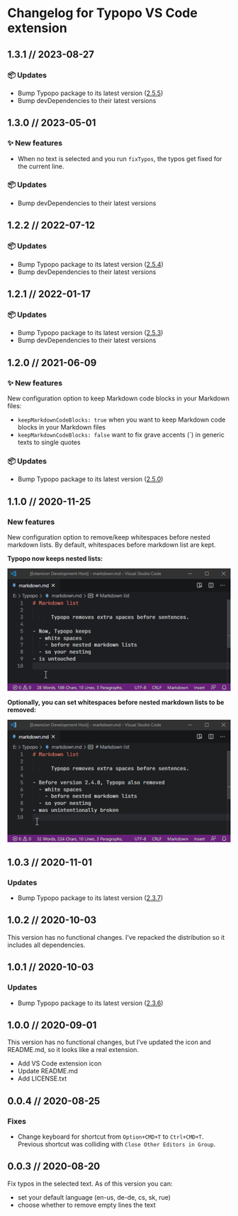 # Changelog for Typopo VS Code extension


## 1.3.1 // 2023-08-27

### 📦️ Updates
- Bump Typopo package to its latest version ([2.5.5](https://github.com/surfinzap/typopo/releases/tag/2%2F5%2F5))
- Bump devDependencies to their latest versions



## 1.3.0 // 2023-05-01

### ✨ New features
- When no text is selected and you run `fixTypos`, the typos get fixed for the current line.

### 📦️ Updates
- Bump devDependencies to their latest versions



## 1.2.2 // 2022-07-12

### 📦️ Updates
- Bump Typopo package to its latest version ([2.5.4](https://github.com/surfinzap/typopo/releases/tag/2%2F5%2F4))
- Bump devDependencies to their latest versions



## 1.2.1 // 2022-01-17

### 📦️ Updates
- Bump Typopo package to its latest version ([2.5.3](https://github.com/surfinzap/typopo/releases/tag/2%2F5%2F3))
- Bump devDependencies to their latest versions



## 1.2.0 // 2021-06-09

### ✨ New features
New configuration option to keep Markdown code blocks in your Markdown files:
- `keepMarkdownCodeBlocks: true` when you want to keep Markdown code blocks in your Markdown files
- `keepMarkdownCodeBlocks: false` want to fix grave accents (`) in generic texts to single quotes 


### 📦️ Updates
- Bump Typopo package to its latest version ([2.5.0](https://github.com/surfinzap/typopo/releases/tag/2%2F5%2F0))




## 1.1.0 // 2020-11-25
### New features
New configuration option to remove/keep whitespaces before nested markdown lists. By default, whitespaces before markdown list are kept.

**Typopo now keeps nested lists:**

![Typopo keeps nested lists](assets/typopo-keeps-nested-lists.gif "Typopo keeps nested lists")

**Optionally, you can set whitespaces before nested markdown lists to be removed:**

![Typopo removes nested lists](assets/typopo-removes-nested-lists.gif "Typopo removes nested lists")





## 1.0.3 // 2020-11-01
### Updates
- Bump Typopo package to its latest version ([2.3.7](https://github.com/surfinzap/typopo/releases/tag/2%2F3%2F7))



## 1.0.2 // 2020-10-03
This version has no functional changes. I’ve repacked the distribution so it includes all dependencies.



## 1.0.1 // 2020-10-03
### Updates
- Bump Typopo package to its latest version ([2.3.6](https://github.com/surfinzap/typopo/releases/tag/2%2F3%2F6))



## 1.0.0 // 2020-09-01
This version has no functional changes, but I’ve updated the icon and README.md, so it looks like a real extension.
- Add VS Code extension icon
- Update README.md 
- Add LICENSE.txt



## 0.0.4 // 2020-08-25

### Fixes
- Change keyboard for shortcut from `Option+CMD+T` to `Ctrl+CMD+T`. Previous shortcut was colliding with `Close Other Editors in Group`.



## 0.0.3 // 2020-08-20
Fix typos in the selected text. As of this version you can:
- set your default language (en-us, de-de, cs, sk, rue)
- choose whether to remove empty lines the text